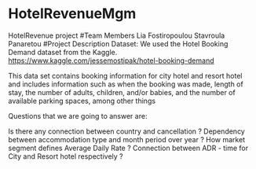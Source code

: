 # HotelRevenueMgm
HotelRevenue project
#Team Members
Lia Fostiropoulou
Stavroula Panaretou
#Project Description
Dataset:
We used the Hotel Booking Demand dataset from the Kaggle.
https://www.kaggle.com/jessemostipak/hotel-booking-demand

This data set contains booking information for  city hotel and  resort hotel and includes information such as when the booking was made, length of stay, the number of adults, children, and/or babies, and the number of available parking spaces, among other things

Questions that we are going to answer are:

Is there any connection between country and cancellation ?
Dependency between accommodation type and month period over year ?
How market segment defines Average Daily Rate ?
Connection between ADR - time for City and Resort hotel respectively ?
